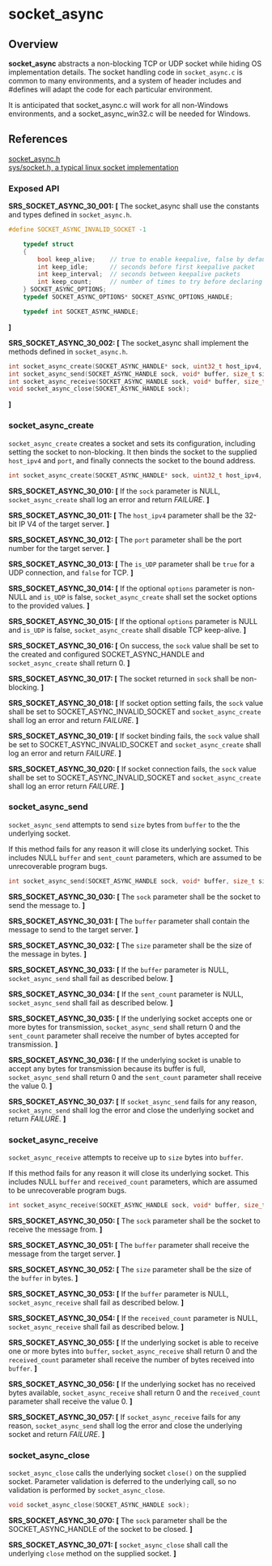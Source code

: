 socket_async
=================

## Overview

**socket_async** abstracts a non-blocking TCP or UDP socket while hiding OS implementation details. The socket handling code in `socket_async.c` is common to many environments, and
a system of header includes and #defines will adapt the code for each particular environment.

It is anticipated that socket_async.c will work for all non-Windows environments, and a socket_async_win32.c will be needed for Windows.
## References

[socket_async.h](https://github.com/Azure/azure-c-shared-utility/blob/master/inc/azure_c_shared_utility/socket_async.h)  
[sys/socket.h, a typical linux socket implementation](http://pubs.opengroup.org/onlinepubs/7908799/xns/syssocket.h.html)

###   Exposed API

**SRS_SOCKET_ASYNC_30_001: [** The socket_async shall use the constants and types defined in `socket_async.h`.
```c
#define SOCKET_ASYNC_INVALID_SOCKET -1

    typedef struct
    {
        bool keep_alive;    // true to enable keepalive, false by default
        int keep_idle;      // seconds before first keepalive packet
        int keep_interval;  // seconds between keepalive packets
        int keep_count;     // number of times to try before declaring failure
    } SOCKET_ASYNC_OPTIONS;
    typedef SOCKET_ASYNC_OPTIONS* SOCKET_ASYNC_OPTIONS_HANDLE;

    typedef int SOCKET_ASYNC_HANDLE;
```
 **]**

**SRS_SOCKET_ASYNC_30_002: [** The socket_async shall implement the methods defined in `socket_async.h`.
```c
int socket_async_create(SOCKET_ASYNC_HANDLE* sock, uint32_t host_ipv4, int port, bool is_UDP, SOCKET_ASYNC_OPTIONS_HANDLE options);
int socket_async_send(SOCKET_ASYNC_HANDLE sock, void* buffer, size_t size, size_t* sent_count);
int socket_async_receive(SOCKET_ASYNC_HANDLE sock, void* buffer, size_t size, size_t* received_count);
void socket_async_close(SOCKET_ASYNC_HANDLE sock);
```
 **]**


###   socket_async_create
`socket_async_create` creates a socket and sets its configuration, including setting the socket to non-blocking. It then binds the socket to the supplied `host_ipv4` and `port`, and finally connects the socket to the bound address.
```c
int socket_async_create(SOCKET_ASYNC_HANDLE* sock, uint32_t host_ipv4, int port, bool is_UDP, SOCKET_ASYNC_OPTIONS_HANDLE options);
```

**SRS_SOCKET_ASYNC_30_010: [** If the `sock` parameter is NULL, `socket_async_create` shall log an error and return _FAILURE_. **]**

**SRS_SOCKET_ASYNC_30_011: [** The `host_ipv4` parameter shall be the 32-bit IP V4 of the target server. **]**

**SRS_SOCKET_ASYNC_30_012: [** The `port` parameter shall be the port number for the target server. **]**

**SRS_SOCKET_ASYNC_30_013: [** The `is_UDP` parameter shall be `true` for a UDP connection, and `false` for TCP. **]**

**SRS_SOCKET_ASYNC_30_014: [** If the optional `options` parameter is non-NULL and `is_UDP` is false, `socket_async_create` shall set the socket options to the provided values. **]**

**SRS_SOCKET_ASYNC_30_015: [** If the optional `options` parameter is NULL and `is_UDP` is false, `socket_async_create` shall disable TCP keep-alive. **]**

**SRS_SOCKET_ASYNC_30_016: [** On success, the `sock` value shall be set to the created and configured SOCKET_ASYNC_HANDLE and `socket_async_create` shall return 0. **]**

**SRS_SOCKET_ASYNC_30_017: [** The socket returned in `sock` shall be non-blocking. **]**

**SRS_SOCKET_ASYNC_30_018: [** If socket option setting fails, the `sock` value shall be set to SOCKET_ASYNC_INVALID_SOCKET and `socket_async_create` shall log an error and return _FAILURE_. **]**

**SRS_SOCKET_ASYNC_30_019: [** If socket binding fails, the `sock` value shall be set to SOCKET_ASYNC_INVALID_SOCKET and `socket_async_create` shall log an error and return _FAILURE_. **]**

**SRS_SOCKET_ASYNC_30_020: [** If socket connection fails, the `sock` value shall be set to SOCKET_ASYNC_INVALID_SOCKET and `socket_async_create` shall log an error return _FAILURE_. **]**


###   socket_async_send
`socket_async_send` attempts to send `size` bytes from `buffer` to the the underlying socket.

If this method fails for any reason it will close its underlying socket. This includes NULL `buffer` and `sent_count` parameters, which are assumed to be unrecoverable program bugs.

```c
int socket_async_send(SOCKET_ASYNC_HANDLE sock, void* buffer, size_t size, size_t* sent_count);
```

**SRS_SOCKET_ASYNC_30_030: [** The `sock` parameter shall be the socket to send the message to. **]**

**SRS_SOCKET_ASYNC_30_031: [** The `buffer` parameter shall contain the message to send to the target server. **]**

**SRS_SOCKET_ASYNC_30_032: [** The `size` parameter shall be the size of the message in bytes. **]**

**SRS_SOCKET_ASYNC_30_033: [** If the `buffer` parameter is NULL, `socket_async_send` shall fail as described below. **]**

**SRS_SOCKET_ASYNC_30_034: [** If the `sent_count` parameter is NULL, `socket_async_send` shall fail as described below. **]**

**SRS_SOCKET_ASYNC_30_035: [** If the underlying socket accepts one or more bytes for transmission, `socket_async_send` shall return 0 and the `sent_count` parameter shall receive the number of bytes accepted for transmission. **]**

**SRS_SOCKET_ASYNC_30_036: [** If the underlying socket is unable to accept any bytes for transmission because its buffer is full, `socket_async_send` shall return 0 and the `sent_count` parameter shall receive the value 0. **]**

**SRS_SOCKET_ASYNC_30_037: [** If `socket_async_send` fails for any reason, `socket_async_send` shall log the error and close the underlying socket and return _FAILURE_. **]**

###   socket_async_receive
`socket_async_receive` attempts to receive up to `size` bytes into `buffer`.

If this method fails for any reason it will close its underlying socket. This includes NULL `buffer` and `received_count` parameters, which are assumed to be unrecoverable program bugs.

```c
int socket_async_receive(SOCKET_ASYNC_HANDLE sock, void* buffer, size_t size, size_t* received_count);
```

**SRS_SOCKET_ASYNC_30_050: [** The `sock` parameter shall be the socket to receive the message from. **]**

**SRS_SOCKET_ASYNC_30_051: [** The `buffer` parameter shall receive the message from the target server. **]**

**SRS_SOCKET_ASYNC_30_052: [** The `size` parameter shall be the size of the `buffer` in bytes. **]**

**SRS_SOCKET_ASYNC_30_053: [** If the `buffer` parameter is NULL, `socket_async_receive` shall fail as described below. **]**

**SRS_SOCKET_ASYNC_30_054: [** If the `received_count` parameter is NULL, `socket_async_receive` shall fail as described below. **]**

**SRS_SOCKET_ASYNC_30_055: [** If the underlying socket is able to receive one or more bytes into  `buffer`, `socket_async_receive` shall return 0 and the `received_count` parameter shall receive the number of bytes received into `buffer`. **]**

**SRS_SOCKET_ASYNC_30_056: [** If the underlying socket has no received bytes available, `socket_async_receive` shall return 0 and the `received_count` parameter shall receive the value 0. **]**

**SRS_SOCKET_ASYNC_30_057: [** If `socket_async_receive` fails for any reason, `socket_async_send` shall log the error and close the underlying socket and return _FAILURE_. **]**


 ###   socket_async_close
 `socket_async_close` calls the underlying socket `close()` on the supplied socket. Parameter validation is deferred to the underlying call, so no validation is performed by `socket_async_close`.

 ```c
 void socket_async_close(SOCKET_ASYNC_HANDLE sock);
 ```

**SRS_SOCKET_ASYNC_30_070: [** The `sock` parameter shall be the SOCKET_ASYNC_HANDLE of the socket to be closed. **]**  

**SRS_SOCKET_ASYNC_30_071: [** `socket_async_close` shall call the underlying `close` method on the supplied socket. **]**  
